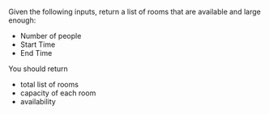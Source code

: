 Given the following inputs, return a list of rooms that are available and large enough:
* Number of people
* Start Time
* End Time

You should return
* total list of rooms
* capacity of each room
* availability
